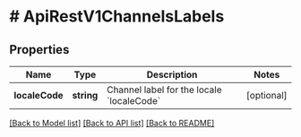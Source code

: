 # # ApiRestV1ChannelsLabels

## Properties

Name | Type | Description | Notes
------------ | ------------- | ------------- | -------------
**localeCode** | **string** | Channel label for the locale &#x60;localeCode&#x60; | [optional]

[[Back to Model list]](../../README.md#models) [[Back to API list]](../../README.md#endpoints) [[Back to README]](../../README.md)
